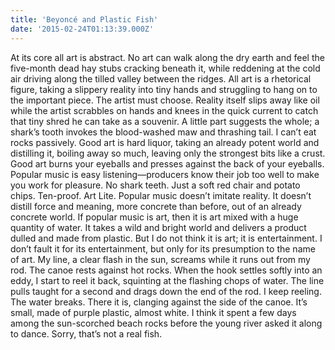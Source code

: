 ```yaml
---
title: 'Beyoncé and Plastic Fish'
date: '2015-02-24T01:13:39.000Z'
---
```


At its core all art is abstract. No art can walk along the dry earth and feel the five-month dead hay stubs cracking beneath it, while reddening at the cold air driving along the tilled valley between the ridges. All art is a rhetorical figure, taking a slippery reality into tiny hands and struggling to hang on to the important piece. The artist must choose. Reality itself slips away like oil while the artist scrabbles on hands and knees in the quick current to catch that tiny shred he can take as a souvenir. A little part suggests the whole; a shark’s tooth invokes the blood-washed maw and thrashing tail. I can’t eat rocks passively. Good art is hard liquor, taking an already potent world and distilling it, boiling away so much, leaving only the strongest bits like a crust. Good art burns your eyeballs and presses against the back of your eyeballs. Popular music is easy listening—producers know their job too well to make you work for pleasure. No shark teeth. Just a soft red chair and potato chips. Ten-proof. Art Lite. Popular music doesn’t imitate reality. It doesn’t distill force and meaning, more concrete than before, out of an already concrete world. If popular music is art, then it is art mixed with a huge quantity of water. It takes a wild and bright world and delivers a product dulled and made from plastic. But I do not think it is art; it is entertainment. I don’t fault it for its entertainment, but only for its presumption to the name of art. My line, a clear flash in the sun, screams while it runs out from my rod. The canoe rests against hot rocks. When the hook settles softly into an eddy, I start to reel it back, squinting at the flashing chops of water. The line pulls taught for a second and drags down the end of the rod. I keep reeling. The water breaks. There it is, clanging against the side of the canoe. It’s small, made of purple plastic, almost white. I think it spent a few days among the sun-scorched beach rocks before the young river asked it along to dance. Sorry, that’s not a real fish.
